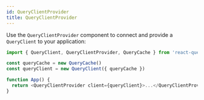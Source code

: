 ```yaml
---
id: QueryClientProvider
title: QueryClientProvider
---
```


Use the `QueryClientProvider` component to connect and provide a `QueryClient` to your application:

```js
import { QueryClient, QueryClientProvider, QueryCache } from 'react-query'

const queryCache = new QueryCache()
const queryClient = new QueryClient({ queryCache })

function App() {
  return <QueryClientProvider client={queryClient}>...</QueryClientProvider>
}
```
